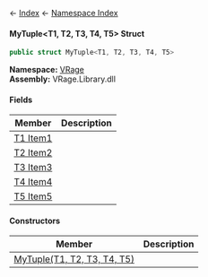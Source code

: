 ← [Index](Api-Index) ← [Namespace Index](Namespace-Index)

#### MyTuple&lt;T1, T2, T3, T4, T5&gt; Struct

```csharp
public struct MyTuple<T1, T2, T3, T4, T5>
```

**Namespace:** [VRage](VRage)  
**Assembly:** VRage.Library.dll

#### Fields

|Member|Description|
|---|---|
|[T1 Item1](VRage.MyTuple`5.Item1)||
|[T2 Item2](VRage.MyTuple`5.Item2)||
|[T3 Item3](VRage.MyTuple`5.Item3)||
|[T4 Item4](VRage.MyTuple`5.Item4)||
|[T5 Item5](VRage.MyTuple`5.Item5)||

#### Constructors

|Member|Description|
|---|---|
|[MyTuple(T1, T2, T3, T4, T5)](VRage.MyTuple`5..ctor)||

